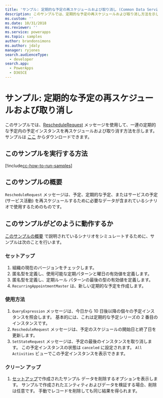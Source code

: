 ```yaml
---
title: 'サンプル: 定期的な予定の再スケジュールおよび取り消し (Common Data Service for Apps) | Microsoft Docs'
description: このサンプルでは、定期的な予定の再スケジュールおよび取り消し方法を示します。
ms.custom: ''
ms.date: 10/31/2018
ms.reviewer: ''
ms.service: powerapps
ms.topic: samples
author: brandonsimons
ms.author: jdaly
manager: ryjones
search.audienceType:
  - developer
search.app:
  - PowerApps
  - D365CE
---
```

# <a name="sample-reschedule-and-cancel-a-recurring-appointment"></a>サンプル: 定期的な予定の再スケジュールおよび取り消し

<!-- https://docs.microsoft.com/en-us/dynamics365/customer-engagement/developer/sample-reschedule-cancel-recurring-appointment -->

このサンプルでは、[RescheduleRequest](https://docs.microsoft.com/en-us/dotnet/api/microsoft.crm.sdk.messages.reschedulerequest?view=dynamics-general-ce-9) メッセージを使用して、一連の定期的な予定内の予定インスタンスを再スケジュールおよび取り消す方法を示します。 サンプルは [ここ](https://github.com/Microsoft/PowerApps-Samples/tree/master/cds/orgsvc/C%23/RecurringAppointment) からダウンロードできます。

## <a name="how-to-run-this-sample"></a>このサンプルを実行する方法

[!include[cc-how-to-run-samples](../../includes/cc-how-to-run-samples.md)]

## <a name="what-this-sample-does"></a>このサンプルの概要

`RescheduleRequest` メッセージは、予定、定期的な予定、またはサービスの予定 (サービス活動) を再スケジュールするために必要なデータが含まれているシナリオで使用するためのものです。

## <a name="how-this-sample-works"></a>このサンプルがどのように動作するか

[このサンプルの概要](#what-this-sample-does) で説明されているシナリオをシミュレートするために、サンプルは次のことを行います。

### <a name="setup"></a>セットアップ

1. 組織の現在のバージョンをチェックします。 
2. 匿名型を定義し、使用可能な定期パターンと曜日の有効値を定義します。
3. 匿名型を定義し、定期ルール パターンの最後の型の有効値を定義します。
4. `RecurringAppointmentMaster` は、新しい定期的な予定を作成します。

### <a name="demonstrate"></a>使用方法

1. `QueryExpression` メッセージは、今日から 10 日後以降の個々の予定インスタンスを照会します。 基本的には、これは定期的な予定シリーズの 2 番目のインスタンスです。
3. `RescheduleRequest` メッセージは、予定のスケジュールの開始日と終了日を更新します。
4. `SetStateRequest` メッセージは、予定の最後のインスタンスを取り消します。 この予定インスタンスの状態は `canceled` に設定されます。 `All Activities` ビューでこの予定インスタンスを表示できます。

### <a name="clean-up"></a>クリーン アップ

1. [セットアップ](#setup)で作成されたサンプル データを削除するオプションを表示します。
    サンプルで作成されたエンティティおよびデータを検証する場合、削除は任意です。 手動でレコードを削除しても同じ結果を得られます。
